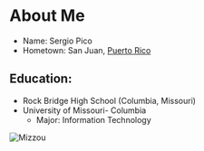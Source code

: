 
# **About Me**
* Name: Sergio Pico  
* Hometown: San Juan, [Puerto Rico](pr.md)

## **Education:**
  * Rock Bridge High School (Columbia, Missouri)
  * University of Missouri- Columbia
    * Major: Information Technology

![Mizzou][MU]


[MU]: https://washingtonmonthly.com/wp-content/uploads/2019/08/iStock-1033805110.jpg
